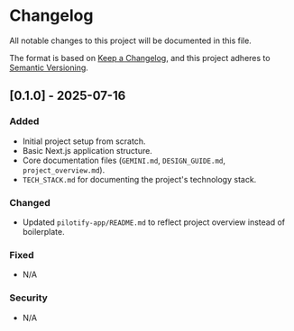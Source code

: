 # Changelog

All notable changes to this project will be documented in this file.

The format is based on [Keep a Changelog](https://keepachangelog.com/en/1.0.0/),
and this project adheres to [Semantic Versioning](https://semver.org/spec/v2.0.0.html).

## [0.1.0] - 2025-07-16

### Added

- Initial project setup from scratch.
- Basic Next.js application structure.
- Core documentation files (`GEMINI.md`, `DESIGN_GUIDE.md`, `project_overview.md`).
- `TECH_STACK.md` for documenting the project's technology stack.

### Changed

- Updated `pilotify-app/README.md` to reflect project overview instead of boilerplate.

### Fixed

- N/A

### Security

- N/A

